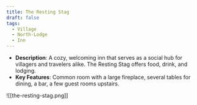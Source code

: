 ```yaml
---
title: The Resting Stag
draft: false
tags:
  - Village
  - North-Lodge
  - Inn
---
```


- **Description**: A cozy, welcoming inn that serves as a social hub for villagers and travelers alike. The Resting Stag offers food, drink, and lodging.
- **Key Features**: Common room with a large fireplace, several tables for dining, a bar, a few guest rooms upstairs.

![[the-resting-stag.png]]
